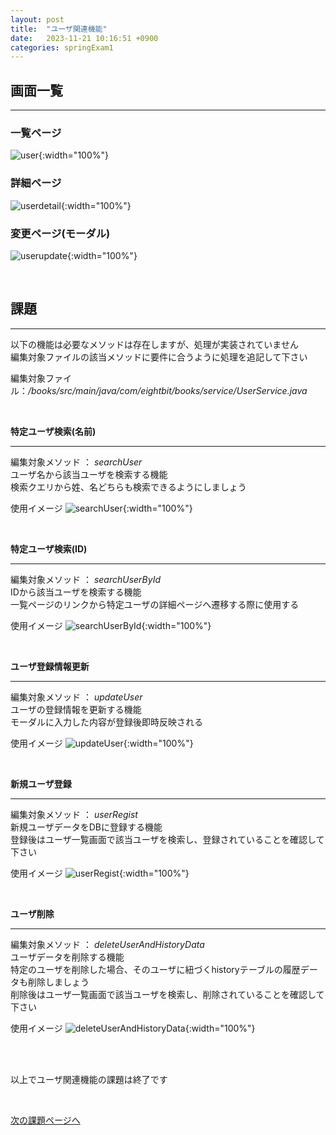 ```yaml
---
layout: post
title:  "ユーザ関連機能"
date:   2023-11-21 10:16:51 +0900
categories: springExam1
---
```


## 画面一覧

---

### 一覧ページ
![user](/spring-doc/images/springExam1/bookexam2/user_indexpage.png){:width="100%"}

### 詳細ページ
![userdetail](/spring-doc/images/springExam1/bookexam2/userDetail.png){:width="100%"}

### 変更ページ(モーダル)
![userupdate](/spring-doc/images/springExam1/bookexam2/userUpdate.png){:width="100%"}



<br>


## 課題
---
以下の機能は必要なメソッドは存在しますが、処理が実装されていません  
編集対象ファイルの該当メソッドに要件に合うように処理を追記して下さい

編集対象ファイル：<em>/books/src/main/java/com/eightbit/books/service/UserService.java</em>  

<br>


**特定ユーザ検索(名前)**  

---
編集対象メソッド ： <em>searchUser</em>  
ユーザ名から該当ユーザを検索する機能  
検索クエリから姓、名どちらも検索できるようにしましょう

使用イメージ
![searchUser](/spring-doc/images/springExam1/bookexam2/searchUser.png){:width="100%"}

<br>


**特定ユーザ検索(ID)**  

---
編集対象メソッド ： <em>searchUserById</em>  
IDから該当ユーザを検索する機能  
一覧ページのリンクから特定ユーザの詳細ページへ遷移する際に使用する

使用イメージ
![searchUserById](/spring-doc/images/springExam1/bookexam2/searchUserById.png){:width="100%"}


<br>


**ユーザ登録情報更新**  

---
編集対象メソッド ： <em>updateUser</em>  
ユーザの登録情報を更新する機能  
モーダルに入力した内容が登録後即時反映される

使用イメージ
![updateUser](/spring-doc/images/springExam1/bookexam2/updateUser.png){:width="100%"}

<br>


**新規ユーザ登録**  

---
編集対象メソッド ： <em>userRegist</em>  
新規ユーザデータをDBに登録する機能  
登録後はユーザ一覧画面で該当ユーザを検索し、登録されていることを確認して下さい

使用イメージ
![userRegist](/spring-doc/images/springExam1/bookexam2/userRegist.png){:width="100%"}

<br>


**ユーザ削除**  

---
編集対象メソッド ： <em>deleteUserAndHistoryData</em>  
ユーザデータを削除する機能  
特定のユーザを削除した場合、そのユーザに紐づくhistoryテーブルの履歴データも削除しましょう  
削除後はユーザ一覧画面で該当ユーザを検索し、削除されていることを確認して下さい

使用イメージ
![deleteUserAndHistoryData](/spring-doc/images/springExam1/bookexam2/deleteUserAndHistoryData.png){:width="100%"}


<br>
<br>

以上でユーザ関連機能の課題は終了です


<br>

[次の課題ページへ](/spring-doc/springexam1/bookexam3.html)